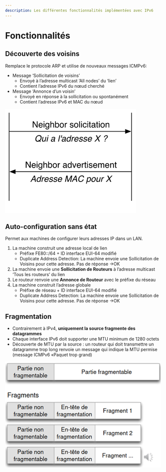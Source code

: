 ```yaml
---
description: Les différentes fonctionnalités implémentées avec IPv6
---
```


# Fonctionnalités

## **Découverte des voisins**

Remplace le protocole ARP et utilise de nouveaux messages ICMPv6:

* Message ‘Sollicitation de voisins’
  * Envoyé à l’adresse multicast ‘All nodes’ du ‘lien’
  * Contient l’adresse IPv6 du nœud cherché
* Message ‘Annonce d’un voisin’
  * Envoyé en réponse à la sollicitation ou spontanément
  * Contient l’adresse IPv6 et MAC du nœud

![](../.gitbook/assets/image%20%28101%29.png)

## **Auto-configuration sans état**

Permet aux machines de configurer leurs adresses IP dans un LAN.

1. La machine construit une adresse local de lien
   * Préfixe FE80::/64 + ID interface EUI-64 modifié
   * Duplicate Address Detection: La machine envoie une Sollicitation de Voisins pour cette adresse. Pas de réponse →OK
2. La machine envoie une **Sollicitation de Routeurs** à l’adresse multicast ‘Tous les routeurs’ du lien
3. Le routeur renvoie une **Annonce de Routeur** avec le préfixe du réseau
4. La machine construit l’adresse globale 
   * Préfixe de réseau + ID interface EUI-64 modifié
   * Duplicate Address Detection: La machine envoie une Sollicitation de Voisins pour cette adresse. Pas de réponse →OK

## Fragmentation

* Contrairement à IPv4, **uniquement la source fragmente des datagrammes**
* Chaque interface IPv6 doit supporter une MTU minimum de 1280 octets
* Découverte de MTU par la source : un routeur qui doit transmettre un datagramme trop long renvoie un message qui indique la MTU permise \(message ICMPv6 «Paquet trop grand\)

![Datagramme IPv6 original](../.gitbook/assets/image%20%287%29.png)

